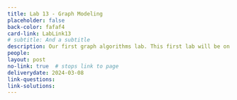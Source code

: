 ```yaml
---
title: Lab 13 - Graph Modeling
placeholder: false
back-color: fafaf4
card-link: LabLink13
# subtitle: And a subtitle
description: Our first graph algorithms lab. This first lab will be on formulating logic puzzles as graphing problems that can be solved using simple search algos.  
people:
layout: post
no-link: true  # stops link to page 
deliverydate: 2024-03-08
link-questions: 
link-solutions: 
---
```










